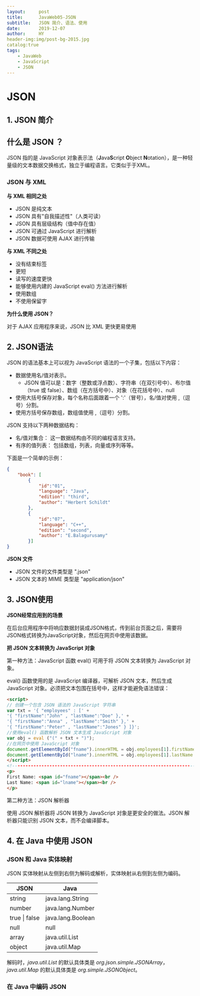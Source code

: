 ```yaml
---
layout:     post                   
title:      JavaWeb05-JSON
subtitle:   JSON 简介、语法、使用
date:       2019-12-07
author:     HY
header-img:img/post-bg-2015.jpg
catalog:true
tags:
    - JavaWeb
    - JavaScript
    - JSON
---
```


# JSON

## 1. JSON 简介

## 什么是 JSON ？

JSON 指的是 JavaScript 对象表示法（**J**ava**S**cript **O**bject **N**otation），是一种轻量级的文本数据交换格式，独立于编程语言。它类似于于XML。

### JSON 与 XML

**与 XML 相同之处**

* JSON 是纯文本
* JSON 具有"自我描述性"（人类可读）
* JSON 具有层级结构（值中存在值）
* JSON 可通过 JavaScript 进行解析
* JSON 数据可使用 AJAX 进行传输

**与 XML 不同之处**

* 没有结束标签
* 更短
* 读写的速度更快
* 能够使用内建的 JavaScript eval() 方法进行解析
* 使用数组
* 不使用保留字

**为什么使用 JSON？**

对于 AJAX 应用程序来说，JSON 比 XML 更快更易使用

## 2. JSON语法

JSON 的语法基本上可以视为 JavaScript 语法的一个子集，包括以下内容：

* 数据使用名/值对表示。
  * JSON 值可以是：数字（整数或浮点数）、字符串（在双引号中）、布尔值（true 或 false）、数组（在方括号中）、对象（在花括号中）、null
* 使用大括号保存对象，每个名称后面跟着一个 ':'（冒号），名/值对使用 ,（逗号）分割。
* 使用方括号保存数组，数组值使用 ,（逗号）分割。

JSON 支持以下两种数据结构：

* 名/值对集合： 这一数据结构由不同的编程语言支持。
* 有序的值列表： 包括数组，列表，向量或序列等等。

下面是一个简单的示例：

```json
{
    "book": [
        {
            "id":"01",
            "language": "Java",
            "edition": "third",
            "author": "Herbert Schildt"
        },
        {
            "id":"07",
            "language": "C++",
            "edition": "second",
            "author": "E.Balagurusamy"
        }]
}
```

**JSON 文件**

* JSON 文件的文件类型是 ".json"
* JSON 文本的 MIME 类型是 "application/json"

## 3. JSON使用

**JSON经常应用到的场景**

在后台应用程序中将响应数据封装成JSON格式，传到前台页面之后，需要将JSON格式转换为JavaScript对象，然后在网页中使用该数据。

**把 JSON 文本转换为 JavaScript 对象**

第一种方法：JavaScript 函数 eval() 可用于将 JSON 文本转换为 JavaScript 对象。

eval() 函数使用的是 JavaScript 编译器，可解析 JSON 文本，然后生成 JavaScript 对象。必须把文本包围在括号中，这样才能避免语法错误：    

```html
<script>
// 创建一个包含 JSON 语法的 JavaScript 字符串
var txt = '{ "employees" : [' +      
'{ "firstName":"John" , "lastName":"Doe" },' +        
'{ "firstName":"Anna" , "lastName":"Smith" },' +       
'{ "firstName":"Peter" , "lastName":"Jones" } ]}';
//使用eval() 函数解析 JSON 文本生成 JavaScript 对象
var obj = eval ("(" + txt + ")");
//在网页中使用 JavaScript 对象
document.getElementById("fname").innerHTML = obj.employees[1].firstName
document.getElementById("lname").innerHTML = obj.employees[1].lastName
</script>
<!--------------------------------------------------------------------->
<p>
First Name: <span id="fname"></span><br />
Last Name: <span id="lname"></span><br />
</p>
```

第二种方法：JSON 解析器

使用 JSON 解析器将 JSON 转换为 JavaScript 对象是更安全的做法。JSON 解析器只能识别 JSON 文本，而不会编译脚本。

## 4. 在 Java 中使用 JSON

### JSON 和 Java 实体映射

JSON 实体映射从左侧到右侧为解码或解析，实体映射从右侧到左侧为编码。

| JSON          | Java              |
| ------------- | ----------------- |
| string        | java.lang.String  |
| number        | java.lang.Number  |
| true \| false | java.lang.Boolean |
| null          | null              |
| array         | java.util.List    |
| object        | java.util.Map     |

解码时，*java.util.List* 的默认具体类是 *org.json.simple.JSONArray*，*java.util.Map* 的默认具体类是 *org.simple.JSONObject*。

### 在 Java 中编码 JSON























